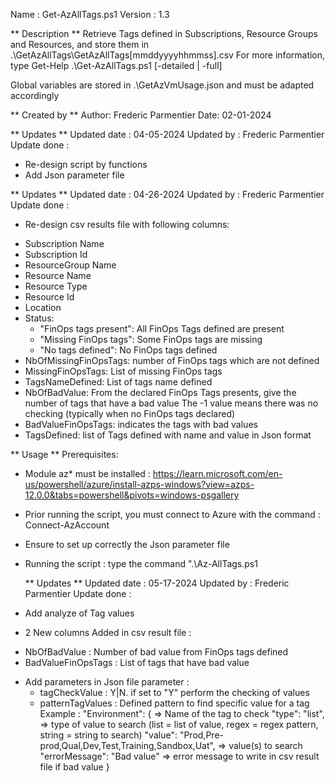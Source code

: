 Name    : Get-AzAllTags.ps1
Version : 1.3

** Description **
Retrieve Tags defined in Subscriptions, Resource Groups and Resources, and store them in .\GetAzAllTags\GetAzAllTags[mmddyyyyhhmmss].csv
For more information, type Get-Help .\Get-AzAllTags.ps1 [-detailed | -full]

Global variables are stored in .\GetAzVmUsage.json and must be adapted accordingly

** Created by **
Author: Frederic Parmentier
Date: 02-01-2024

** Updates **
Updated date  : 04-05-2024
Updated by    : Frederic Parmentier
Update done   :
 - Re-design script by functions
 - Add Json parameter file

** Updates **
Updated date  : 04-26-2024
Updated by    : Frederic Parmentier
Update done   :
 - Re-design csv results file with following columns:
  + Subscription Name
  + Subscription Id
  + ResourceGroup Name
  + Resource Name
  + Resource Type
  + Resource Id
  + Location
  + Status:
    - "FinOps tags present": All FinOps Tags defined are present
    - "Missing FinOps tags": Some FinOps tags are missing
    - "No tags defined": No FinOps tags defined
  + NbOfMissingFinOpsTags: number of FinOps tags which are not defined
  + MissingFinOpsTags: List of missing FinOps tags
  + TagsNameDefined: List of tags name defined
  + NbOfBadValue: From the declared FinOps Tags presents, give the number of tags that have a bad value
    The -1 value means there was no checking (typically when no FinOps tags declared)
  + BadValueFinOpsTags: indicates the tags with bad values
  + TagsDefined: list of Tags defined with name and value in Json format

** Usage **
Prerequisites:
- Module az* must be installed : https://learn.microsoft.com/en-us/powershell/azure/install-azps-windows?view=azps-12.0.0&tabs=powershell&pivots=windows-psgallery
- Prior running the script, you must connect to Azure with the command : Connect-AzAccount

- Ensure to set up correctly the Json parameter file

- Running the script : type the command ".\Az-AllTags.ps1

  ** Updates **
Updated date  : 05-17-2024
Updated by    : Frederic Parmentier
Update done   :
 - Add analyze of Tag values
 - 2 New columns Added in csv result file :
  + NbOfBadValue : Number of bad value from FinOps tags defined
  + BadValueFinOpsTags : List of tags that have bad value

- Add parameters in Json file parameter :
  + tagCheckValue : Y|N. if set to "Y" perform the checking of values
  + patternTagValues : Defined pattern to find specific value for a tag
    Example :
    "Environment": {   => Name of the tag to check
      "type": "list", => type of value to search (list = list of value, regex = regex pattern, string = string to search)
      "value": "Prod,Pre-prod,Qual,Dev,Test,Training,Sandbox,Uat", => value(s) to search
      "errorMessage": "Bad value" => error message to write in csv result file if bad value
    }